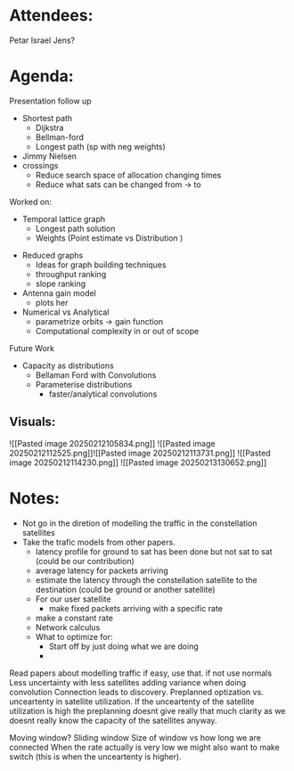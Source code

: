 
# Attendees:
Petar
Israel
Jens?

# Agenda:
Presentation follow up
- Shortest path 
	- Dijkstra
	- Bellman-ford
	- Longest path (sp with neg weights)
- Jimmy Nielsen 
- crossings
	- Reduce search space of allocation changing times
	- Reduce what sats can be changed from -> to

Worked on:
- Temporal lattice graph
	- Longest path solution
	- Weights (Point estimate vs Distribution )
* Reduced graphs
	* Ideas for graph building techniques
	* throughput ranking 
	* slope ranking
* Antenna gain model
	* plots her
* Numerical vs Analytical
	* parametrize orbits -> gain function
	* Computational complexity in or out of scope

Future Work
- Capacity as distributions
	- Bellaman Ford with Convolutions
	- Parameterise distributions
		- faster/analytical convolutions

## Visuals:
![[Pasted image 20250212105834.png]]
![[Pasted image 20250212112525.png]]![[Pasted image 20250212113731.png]]
![[Pasted image 20250212114230.png]]
![[Pasted image 20250213130652.png]]
# Notes:
- Not go in the diretion of modelling the traffic in the constellation satellites
- Take the trafic models from other papers. 
	- latency profile for ground to sat has been done but not sat to sat (could be our contribution)
	- average latency for packets arriving 
	- estimate the latency through the constellation satellite to the destination (could be ground or another satellite)
	- For our user satellite 
		- make fixed packets arriving with a specific rate 
	- make a constant rate 
	- Network calculus 
	- What to optimize for:
		- Start off by just doing what we are doing
		- 

Read papers about modelling traffic if easy, use that. if not use normals
Less uncertainty with less satellites adding variance when doing convolution 
Connection leads to discovery. 
Preplanned optization vs. unceartenty in satellite utilization. If the unceartenty of the satellite utilization is high the preplanning doesnt give really that much clarity as we doesnt really know the capacity of the satellites anyway. 

Moving window?
Sliding window 
Size of window vs how long we are connected
When the rate actually is very low we might also want to make switch (this is when the unceartenty is higher). 

